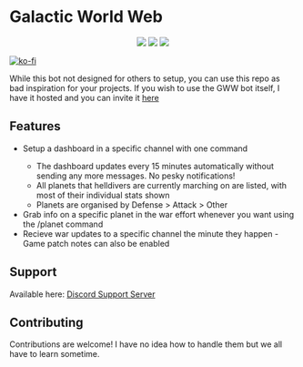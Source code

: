 # Galactic World Web
<p  align="center">
    <a  href="https://github.com/Stonemercy/Galactic-Wide-Web/commits/main"><img  src="https://img.shields.io/github/last-commit/Stonemercy/Galactic-Wide-Web"></a>
    <a  href="https://github.com/Stonemercy/Galactic-Wide-Web"><img  src="https://img.shields.io/github/languages/code-size/Stonemercy/Galactic-Wide-Web"></a>
    <a  href="https://github.com/psf/black"><img  src="https://img.shields.io/badge/code%20style-black-000000.svg"></a>
</p>

[![ko-fi](https://ko-fi.com/img/githubbutton_sm.svg)](https://ko-fi.com/Z8Z6WR2CS)

While this bot not designed for others to setup, you can use this repo as bad inspiration for your projects.
If you wish to use the GWW bot itself, I have it hosted and you can invite it [here](https://discord.com/channels/1212722266392109088/1212736310947741768/1212739169336434768)


## Features
<ul>
	<li>Setup a dashboard in a specific channel with one command</li>
	<ul>
		<li>The dashboard updates every 15 minutes automatically without sending any more messages. No pesky notifications!</li>
		<li>All planets that helldivers are currently marching on are listed, with most of their individual stats shown</li>
		<li>Planets are organised by Defense > Attack > Other</li>
	</ul>
	<li>Grab info on a specific planet in the war effort whenever you want using the /planet command</li>
	<li>Recieve war updates to a specific channel the minute they happen - Game patch notes can also be enabled</li>
</ul>


## Support
Available here: [Discord Support Server](https://discord.gg/Z8Ae5H5DjZ)


## Contributing
Contributions are welcome!
I have no idea how to handle them but we all have to learn sometime.
